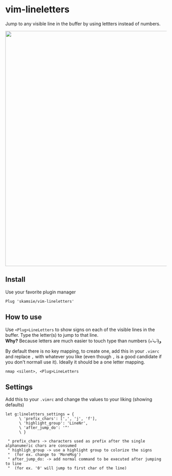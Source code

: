 # vim-lineletters

Jump to any visible line in the buffer by using lettters instead of numbers.

<img src="https://user-images.githubusercontent.com/7014744/102127335-aadd5280-3e4c-11eb-92a6-ba1778dfc852.gif" width="732"/>

## Install

Use your favorite plugin manager

```vim
Plug 'skamsie/vim-lineletters'
```

## How to use

Use `<Plug>LineLetters` to show signs on each of the visible lines in the buffer. Type the letter(s) to jump to that line.  
**Why?** Because letters are much easier to touch type than numbers (๑˃̵ᴗ˂̵)و

By default there is no key mapping, to create one, add this in your `.vimrc` and replace `,` with whatever you like (even though `,` is a good candidate if you don't normall use it). Ideally it should be a one letter mapping.

```vim
nmap <silent>, <Plug>LineLetters
```

## Settings

Add this to your `.vimrc` and change the values to your liking (showing defaults)

```vim
let g:lineletters_settings = {
      \ 'prefix_chars': [',', 'j', 'f'],
      \ 'highlight_group': 'LineNr',
      \ 'after_jump_do': '^'
      \ }
      
 " prefix_chars -> characters used as prefix after the single alphanumeric chars are consumed
 " highligh_group -> use a highlight group to colorize the signs
 "  (for ex. change to 'MoreMsg')
 " after_jump_do: -> add normal command to be executed after jumping to line
 "  (for ex. '0' will jump to first char of the line)
```
